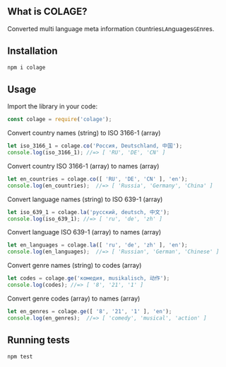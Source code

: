 ## What is COLAGE?

Converted multi language meta information `CO`untries`LA`nguages`GE`nres.

## Installation

```bash
npm i colage
```

## Usage

Import the library in your code:

```js
const colage = require('colage');
```

Convert country names (string) to ISO 3166-1 (array)
```js
let iso_3166_1 = colage.co('Россия, Deutschland, 中国');
console.log(iso_3166_1); //=> [ 'RU', 'DE', 'CN' ]
```
Convert country ISO 3166-1 (array) to names (array)
```js
let en_countries = colage.co([ 'RU', 'DE', 'CN' ], 'en');
console.log(en_countries);  //=> [ 'Russia', 'Germany', 'China' ]
```

Convert language names (string) to ISO 639-1 (array)
```js
let iso_639_1 = colage.la('русский, deutsch, 中文');
console.log(iso_639_1); //=> [ 'ru', 'de', 'zh' ]
```
Convert language ISO 639-1 (array) to names (array)
```js
let en_languages = colage.la([ 'ru', 'de', 'zh' ], 'en');
console.log(en_languages);  //=> [ 'Russian', 'German', 'Chinese' ]
```

Convert genre names (string) to codes (array)
```js
let codes = colage.ge('комедия, musikalisch, 动作');
console.log(codes); //=> [ '8', '21', '1' ]
```
Convert genre codes (array) to names (array)
```js
let en_genres = colage.ge([ '8', '21', '1' ], 'en');
console.log(en_genres);  //=> [ 'comedy', 'musical', 'action' ]
```

## Running tests

```bash
npm test
```
